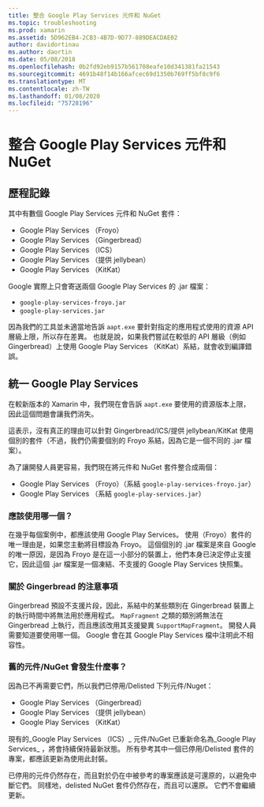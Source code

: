 ```yaml
---
title: 整合 Google Play Services 元件和 NuGet
ms.topic: troubleshooting
ms.prod: xamarin
ms.assetid: 5D962EB4-2CB3-4B7D-9D77-889DEACDAE02
author: davidortinau
ms.author: daortin
ms.date: 05/08/2018
ms.openlocfilehash: 0b2fd92eb9157b561708eafe10d341381fa21543
ms.sourcegitcommit: 4691b48f14b166afcec69d1350b769ff5bf8c9f6
ms.translationtype: MT
ms.contentlocale: zh-TW
ms.lasthandoff: 01/08/2020
ms.locfileid: "75728196"
---
```

# <a name="unifying-google-play-services-components-and-nuget"></a>整合 Google Play Services 元件和 NuGet

## <a name="history"></a>歷程記錄

其中有數個 Google Play Services 元件和 NuGet 套件：

- Google Play Services （Froyo）
- Google Play Services （Gingerbread）
- Google Play Services （ICS）
- Google Play Services （提供 jellybean）
- Google Play Services （KitKat）

Google 實際上只會寄送兩個 Google Play Services 的 .jar 檔案：

- `google-play-services-froyo.jar`
- `google-play-services.jar`

因為我們的工具並未適當地告訴 `aapt.exe` 要針對指定的應用程式使用的資源 API 層級上限，所以存在差異。 也就是說，如果我們嘗試在較低的 API 層級（例如 Gingerbread）上使用 Google Play Services （KitKat）系結，就會收到編譯錯誤。

## <a name="unifying-google-play-services"></a>統一 Google Play Services

在較新版本的 Xamarin 中，我們現在會告訴 `aapt.exe` 要使用的資源版本上限，因此這個問題會讓我們消失。

這表示，沒有真正的理由可以針對 Gingerbread/ICS/提供 jellybean/KitKat 使用個別的套件（不過，我們仍需要個別的 Froyo 系結，因為它是一個不同的 .jar 檔案）。

為了讓開發人員更容易，我們現在將元件和 NuGet 套件整合成兩個：

- Google Play Services （Froyo）（系結 `google-play-services-froyo.jar`）
- Google Play Services （系結 `google-play-services.jar`）

### <a name="which-one-should-be-used"></a>應該使用哪一個？

在幾乎每個案例中，都應該使用 Google Play Services。 使用（Froyo）套件的唯一理由是，如果您主動將目標設為 Froyo。 這個個別的 .jar 檔案是來自 Google 的唯一原因，是因為 Froyo 是在這一小部分的裝置上，他們本身已決定停止支援它，因此這個 .jar 檔案是一個凍結、不支援的 Google Play Services 快照集。

### <a name="note-about-gingerbread"></a>關於 Gingerbread 的注意事項

Gingerbread 預設不支援片段，因此，系結中的某些類別在 Gingerbread 裝置上的執行時間中將無法用於應用程式。 `MapFragment` 之類的類別將無法在 Gingerbread 上執行，而且應該改用其支援變異 `SupportMapFragment`。 開發人員需要知道要使用哪一個。 Google 會在其 Google Play Services 檔中注明此不相容性。

### <a name="what-happens-to-the-old-componentsnugets"></a>舊的元件/NuGet 會發生什麼事？

因為已不再需要它們，所以我們已停用/Delisted 下列元件/Nuget：

- Google Play Services （Gingerbread）
- Google Play Services （提供 jellybean）
- Google Play Services （KitKat）

現有的_Google Play Services （ICS）_ 元件/NuGet 已重新命名為_Google Play Services_ ，將會持續保持最新狀態。 所有參考其中一個已停用/Delisted 套件的專案，都應該更新為使用此封裝。

已停用的元件仍然存在，而且對於仍在中被參考的專案應該是可還原的，以避免中斷它們。 同樣地，delisted NuGet 套件仍然存在，而且可以還原。 它們不會繼續更新。

